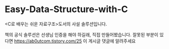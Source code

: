 # Easy-Data-Structure-with-C
&lt;C로 배우는 쉬운 자료구조>도서의 사설 솔루션입니다.

책의 공식 솔루션은 선생님 인증을 해야 하길래, 직접 만들어봤습니다.
잘못된 부분이 있다면 https://ab0utcom.tistory.com/25 이 게시글 댓글에 알려주세요
